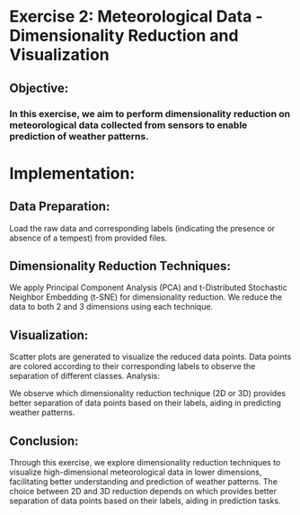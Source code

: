 # Exercise 2: Meteorological Data - Dimensionality Reduction and Visualization
## Objective:
### In this exercise, we aim to perform dimensionality reduction on meteorological data collected from sensors to enable prediction of weather patterns.

# Implementation:

## Data Preparation:

Load the raw data and corresponding labels (indicating the presence or absence of a tempest) from provided files.

## Dimensionality Reduction Techniques:

We apply Principal Component Analysis (PCA) and t-Distributed Stochastic Neighbor Embedding (t-SNE) for dimensionality reduction.
We reduce the data to both 2 and 3 dimensions using each technique.

## Visualization:

Scatter plots are generated to visualize the reduced data points.
Data points are colored according to their corresponding labels to observe the separation of different classes.
Analysis:

We observe which dimensionality reduction technique (2D or 3D) provides better separation of data points based on their labels, aiding in predicting weather patterns.

## Conclusion:

Through this exercise, we explore dimensionality reduction techniques to visualize high-dimensional meteorological data in lower dimensions, facilitating better understanding and prediction of weather patterns. The choice between 2D and 3D reduction depends on which provides better separation of data points based on their labels, aiding in prediction tasks.
